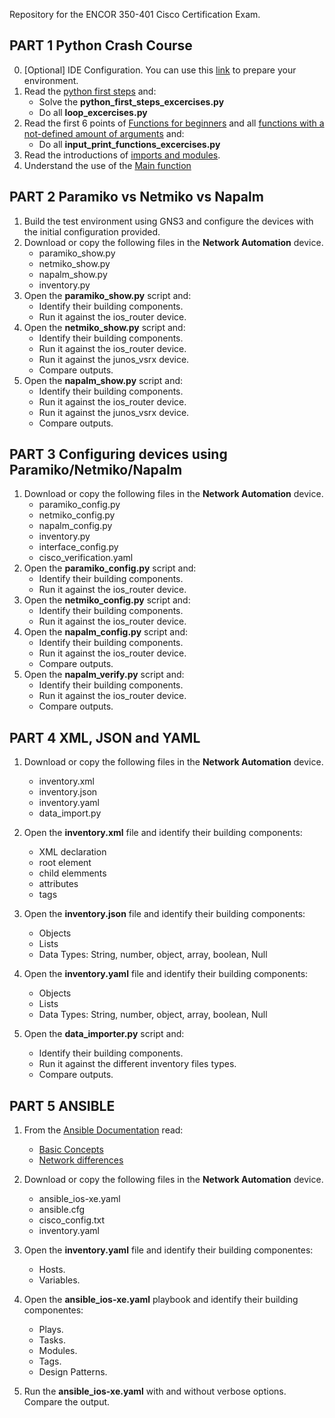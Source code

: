 Repository for the ENCOR 350-401 Cisco Certification Exam.

## PART 1 Python Crash Course

0. [Optional] IDE Configuration. You can use this [link](https://developer.cisco.com/learning/lab/dev-win/step/1) to prepare your environment.
1. Read the [python first steps](https://realpython.com/python-first-steps/) and:
    - Solve the **python_first_steps_excercises.py**
    - Do all **loop_excercises.py**
2. Read the first 6 points of [Functions for beginners](https://towardsdatascience.com/python-for-beginners-functions-2e4534f0ae9d) and all [functions with a not-defined amount of arguments](https://www.geeksforgeeks.org/args-kwargs-python/) and:
    - Do all **input_print_functions_excercises.py**
3. Read the introductions of [imports and modules](https://www.programiz.com/python-programming/modules).
4. Understand the use of the [Main function](https://realpython.com/python-main-function/)

## PART 2 Paramiko vs Netmiko vs Napalm

1. Build the test environment using GNS3 and configure the devices with the initial configuration provided.
2. Download or copy the following files in the **Network Automation** device. 
    - paramiko_show.py
    - netmiko_show.py
    - napalm_show.py
    - inventory.py
3. Open the **paramiko_show.py** script and:
    - Identify their building components.
    - Run it against the ios_router device.
4. Open the **netmiko_show.py** script and:
    - Identify their building components.
    - Run it against the ios_router device.
    - Run it against the junos_vsrx device.
    - Compare outputs. 
5. Open the **napalm_show.py** script and:
    - Identify their building components.
    - Run it against the ios_router device.
    - Run it against the junos_vsrx device.
    - Compare outputs. 

## PART 3 Configuring devices using Paramiko/Netmiko/Napalm

1. Download or copy the following files in the **Network Automation** device. 
    - paramiko_config.py
    - netmiko_config.py
    - napalm_config.py
    - inventory.py
    - interface_config.py
    - cisco_verification.yaml
3. Open the **paramiko_config.py** script and:
    - Identify their building components.
    - Run it against the ios_router device.
4. Open the **netmiko_config.py** script and:
    - Identify their building components.
    - Run it against the ios_router device.
5. Open the **napalm_config.py** script and:
    - Identify their building components.
    - Run it against the ios_router device.
    - Compare outputs.
6. Open the **napalm_verify.py** script and:
    - Identify their building components.
    - Run it against the ios_router device.
    - Compare outputs.

## PART 4 XML, JSON and YAML

1. Download or copy the following files in the **Network Automation** device.
    - inventory.xml
    - inventory.json
    - inventory.yaml
    - data_import.py
2. Open the **inventory.xml** file and identify their building components:
    - XML declaration
    - root element
    - child elemments
    - attributes
    - tags
3. Open the **inventory.json** file and identify their building components:
    - Objects
    - Lists
    - Data Types: String, number, object, array, boolean, Null

4. Open the **inventory.yaml** file and identify their building components:
    - Objects
    - Lists
    - Data Types: String, number, object, array, boolean, Null

5. Open the **data_importer.py** script and:
    - Identify their building components.
    - Run it against the different inventory files types.
    - Compare outputs.

## PART 5 ANSIBLE

1. From the [Ansible Documentation](https://docs.ansible.com/ansible/latest/network/getting_started/index.html) read:
    - [Basic Concepts](https://docs.ansible.com/ansible/latest/network/getting_started/basic_concepts.html)
    - [Network differences](https://docs.ansible.com/ansible/latest/network/getting_started/network_differences.html)

3. Download or copy the following files in the **Network Automation** device. 
    - ansible_ios-xe.yaml
    - ansible.cfg
    - cisco_config.txt
    - inventory.yaml

4. Open the **inventory.yaml** file and identify their building componentes:
    - Hosts.
    - Variables.

5. Open the **ansible_ios-xe.yaml** playbook and identify their building componentes:
    - Plays.
    - Tasks.
    - Modules.
    - Tags.
    - Design Patterns.

4. Run the **ansible_ios-xe.yaml** with and without verbose options. Compare the output.